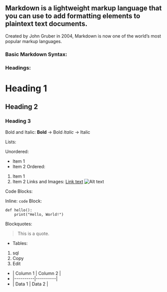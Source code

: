 ## Markdown is a lightweight markup language that you can use to add formatting elements to plaintext text documents. 
Created by John Gruber in 2004, Markdown is now one of the world’s most popular markup languages.

### Basic Markdown Syntax:
### Headings:
###
# Heading 1
## Heading 2
### Heading 3

Bold and Italic:
**Bold** → Bold
*Italic* → Italic

Lists:

Unordered:
- Item 1
- Item 2
Ordered:
1. Item 1
2. Item 2
Links and Images:
[Link text](https://example.com)
![Alt text](image.jpg)

Code Blocks:

Inline: `code`
Block:

```
def hello():
    print("Hello, World!")
```
Blockquotes:
> This is a quote.

* Tables:

1. sql
2. Copy
3. Edit
- | Column 1 | Column 2 |
- |----------|----------|
- | Data 1   | Data 2   |
